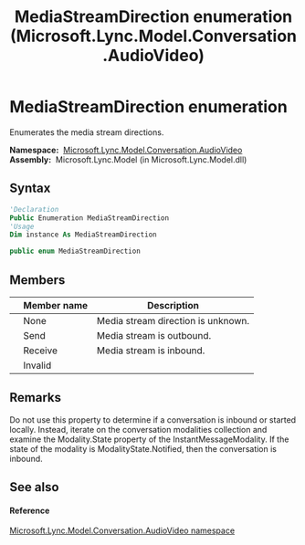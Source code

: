 ﻿---
title: MediaStreamDirection enumeration (Microsoft.Lync.Model.Conversation.AudioVideo)
TOCTitle: MediaStreamDirection enumeration
ms:assetid: T:Microsoft.Lync.Model.Conversation.AudioVideo.MediaStreamDirection_DI_3_UC_OCS14MrefLyncWPF
ms:mtpsurl: https://msdn.microsoft.com/en-us/library/microsoft.lync.model.conversation.audiovideo.mediastreamdirection_di_3_uc_ocs14mreflyncwpf(v=office.15)
ms:contentKeyID: 48590531
ms.date: 07/28/2014
mtps_version: v=office.15
f1_keywords:
- Microsoft.Lync.Model.Conversation.AudioVideo.MediaStreamDirection
- Microsoft.Lync.Model.Conversation.AudioVideo.MediaStreamDirection.Invalid
- Microsoft.Lync.Model.Conversation.AudioVideo.MediaStreamDirection.None
- Microsoft.Lync.Model.Conversation.AudioVideo.MediaStreamDirection.Receive
- Microsoft.Lync.Model.Conversation.AudioVideo.MediaStreamDirection.Send
dev_langs:
- CSharp
- JScript
- VB
- other
---

# MediaStreamDirection enumeration

Enumerates the media stream directions.

**Namespace:**  [Microsoft.Lync.Model.Conversation.AudioVideo](microsoft-lync-model-conversation-audiovideo-namespace_2.md)  
**Assembly:**  Microsoft.Lync.Model (in Microsoft.Lync.Model.dll)

## Syntax

``` vb
'Declaration
Public Enumeration MediaStreamDirection
'Usage
Dim instance As MediaStreamDirection
```

``` csharp
public enum MediaStreamDirection
```

## Members

<table>
<thead>
<tr class="header">
<th></th>
<th>Member name</th>
<th>Description</th>
</tr>
</thead>
<tbody>
<tr class="odd">
<td></td>
<td>None</td>
<td>Media stream direction is unknown.</td>
</tr>
<tr class="even">
<td></td>
<td>Send</td>
<td>Media stream is outbound.</td>
</tr>
<tr class="odd">
<td></td>
<td>Receive</td>
<td>Media stream is inbound.</td>
</tr>
<tr class="even">
<td></td>
<td>Invalid</td>
<td></td>
</tr>
</tbody>
</table>


## Remarks

Do not use this property to determine if a conversation is inbound or started locally. Instead, iterate on the conversation modalities collection and examine the Modality.State property of the InstantMessageModality. If the state of the modality is ModalityState.Notified, then the conversation is inbound.

## See also

#### Reference

[Microsoft.Lync.Model.Conversation.AudioVideo namespace](microsoft-lync-model-conversation-audiovideo-namespace_2.md)

